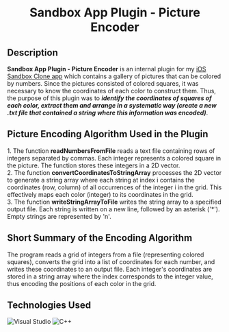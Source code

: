 <h1 align="center">Sandbox App Plugin - Picture Encoder</h1>
<h2>Description</h2>
<b>Sandbox App Plugin - Picture Encoder</b> is an internal plugin for my <a href="https://github.com/MariaChemerys/Sandbox_Clone_iOS">iOS Sandbox Clone app</a> which contains a gallery of pictures that can be colored by numbers. Since the pictures consisted of colored squares, it was necessary to know the coordinates of each color to construct them. Thus, the purpose of this plugin was to <strong><em>identify the coordinates of squares of each color, extract them and arrange in a systematic way (create a new .txt file that contained a string where this information was encoded)</strong></em>.<br>

<h2>Picture Encoding Algorithm Used in the Plugin</h2>
1. The function <b>readNumbersFromFile</b> reads a text file containing rows of integers separated by commas. Each integer represents a colored square in the picture. The function stores these integers in a 2D vector. <br>
2. The function <b>convertCoordinatesToStringArray</b> processes the 2D vector to generate a string array where each string at index i contains the coordinates (row, column) of all occurrences of the integer i in the grid. This effectively maps each color (integer) to its coordinates in the grid. <br>
3. The function <b>writeStringArrayToFile</b> writes the string array to a specified output file. Each string is written on a new line, followed by an asterisk ('*'). Empty strings are represented by 'n'. <br>

<h2>Short Summary of the Encoding Algorithm</h2>
The program reads a grid of integers from a file (representing colored squares), converts the grid into a list of coordinates for each number, and writes these coordinates to an output file. Each integer's coordinates are stored in a string array where the index corresponds to the integer value, thus encoding the positions of each color in the grid.  <br>

<h2>Technologies Used</h2>
<p align="left">
  <img src="https://img.shields.io/badge/Visual%20Studio-7509b0?style=for-the-badge" alt="Visual Studio" />
  <img src="https://img.shields.io/badge/C++-24b8f2?style=for-the-badge" alt="C++" />
</p>
